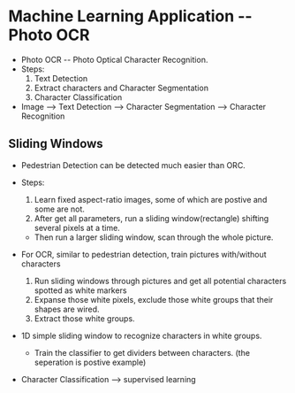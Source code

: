 # Machine Learning Application -- Photo OCR

* Photo OCR -- Photo Optical Character Recognition.   
* Steps:
  1. Text Detection
  2. Extract characters and Character Segmentation 
  3. Character Classification
* Image --> Text Detection --> Character Segmentation --> Character Recognition

## Sliding Windows
* Pedestrian Detection can be detected much easier than ORC.
* Steps:
  1. Learn fixed aspect-ratio images, some of which are postive and some are not.
  2. After get all parameters, run a sliding window(rectangle) shifting several pixels at a time.
  * Then run a larger sliding window, scan through the whole picture.

* For OCR, similar to pedestrian detection, train pictures with/without characters
  1. Run sliding windows through pictures and get all potential characters spotted as white markers
  2. Expanse those white pixels, exclude those white groups that their shapes are wired.
  3. Extract those white groups.

* 1D simple sliding window to recognize characters in white groups.
  * Train the classifier to get dividers between characters. (the seperation is postive example)

* Character Classification --> supervised learning
